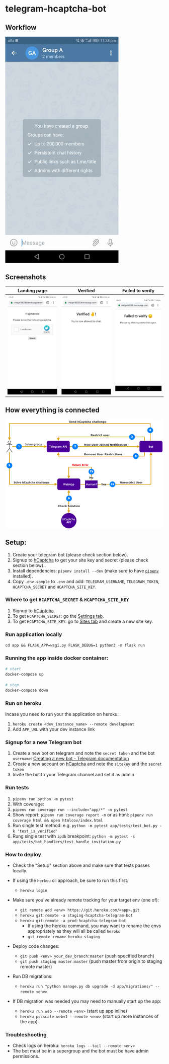 # telegram-hcaptcha-bot

## Workflow

![](screenshots/workflow.gif)

## Screenshots

| Landing page  | Verified | Failed to verify  |
|:-------------:|:-------------:|:-----:|
| ![](screenshots/landing.jpg)  | ![](screenshots/verified.jpg) | ![](screenshots/failed_to_verify.jpg) |

## How everything is connected

![](screenshots/digram.png)

## Setup:

1. Create your telegram bot (please check section below).
1. Signup to [hCaptcha](https://dashboard.hcaptcha.com/signup) to get your site key and secret (please check section below) .
1. Install dependencies: `pipenv install --dev` (make sure to have [`pipenv`](https://docs.pipenv.org/en/latest/install/) installed).
1. Copy `.env.sample` to `.env` and add: `TELEGRAM_USERNAME`, `TELEGRAM_TOKEN`, `HCAPTCHA_SECRET` and `HCAPTCHA_SITE_KEY`.


### Where to get `HCAPTCHA_SECRET` & `HCAPTCHA_SITE_KEY`

1. Signup to [hCaptcha](https://dashboard.hcaptcha.com/signup).
1. To get `HCAPTCHA_SECRET`: go the [Settings tab](https://dashboard.hcaptcha.com/settings).
1. To get `HCAPTCHA_SITE_KEY`: go to [Sites tab](https://dashboard.hcaptcha.com/sites) and create a new site key.

### Run application locally

```shell
cd app && FLASK_APP=wsgi.py FLASK_DEBUG=1 python3 -m flask run
```

### Running the app inside docker container:

```bash
# start
docker-compose up

# stop
docker-compose down
```

### Run on heroku

Incase you need to run your the application on heroku:

1. `heroku create <dev_instance_name> --remote development`
1. Add `APP_URL` with your dev instance link

### Signup for a new Telegram bot

1. Create a new bot on telegram and note the `secret token` and the bot `username`: [Creating a new bot - Telegram documentation](https://core.telegram.org/bots#creating-a-new-bot)
1. Create a new account on [hCaptcha](https://www.hcaptcha.com/) and note the `sitekey` and the `secret token`
1. Invite the bot to your Telegram channel and set it as admin

### Run tests

1. `pipenv run python -m pytest`
1. With coverage:
  1. `pipenv run coverage run --include="app/*" -m pytest`
  1. Show report: `pipenv run coverage report -m` or as html: `pipenv run coverage html && open htmlcov/index.html`
1. Run single test method: e.g. `python -m pytest app/tests/test_bot.py -k 'test_is_verified'`
1. Rung single test with `ipdb` breakpoint: `python -m pytest -s app/tests/bot_handlers/test_handle_invitation.py`

### How to deploy

- Check the "Setup" section above and make sure that tests passes locally.

- If using the `herkou` cli approach, be sure to run this first:
    - `heroku login`

- Make sure you've already remote tracking for your target env (one of):
    - `git remote add <env> https://git.heroku.com/<app>.git`
    - `heroku git:remote -a staging-hcaptcha-telegram-bot`
    - `heroku git:remote -a prod-hcaptcha-telegram-bot`
        - If using the heroku command, you may want to rename the envs appropriately as they will all be called `heroku`
        - `git remote rename heroku staging`

- Deploy code changes:
    - `git push <env> your_dev_branch:master` (push specified branch)
    - `git push staging master:master` (push master from origin to staging remote master)

- Run DB migrations:
    - `heroku run "python manage.py db upgrade -d app/migrations/" --remote <env>`

- If DB migration was needed you may need to manually start up the app:
    - `heroku run web --remote <env>` (start up app inline)
    - `heroku ps:scale web=1 --remote <env>` (start up more instances of the app)



### Troubleshooting

- Check logs on heroku: `heroku logs --tail --remote <env>`
- The bot must be in a supergroup and the bot must be have admin permissions.



